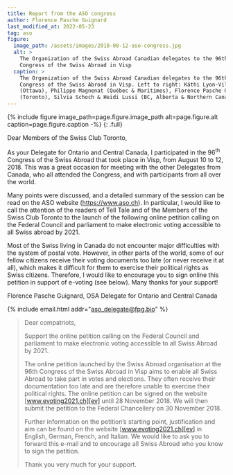 ```yaml
---
title: Report from the ASO congress
author: Florence Pasche Guignard
last_modified_at: 2022-05-23
tag: aso
figure:
  image_path: /assets/images/2018-08-12-aso-congress.jpg
  alt: >
    The Organization of the Swiss Abroad Canadian delegates to the 96th
    Congress of the Swiss Abroad in Visp
  caption: >
    The Organization of the Swiss Abroad Canadian delegates to the 96th
    Congress of the Swiss Abroad in Visp. Left to right: Käthi Lyon-Villiger
    (Ottawa), Philippe Magnenat (Québec & Maritimes), Florence Pasche Guignard
    (Toronto), Silvia Schoch & Heidi Lussi (BC, Alberta & Northern Canada)
---
```


{% include figure
  image_path=page.figure.image_path alt=page.figure.alt caption=page.figure.caption
-%}
{: .full}

Dear Members of the Swiss Club Toronto,

As your Delegate for Ontario and Central Canada, I participated in the
96<sup>th</sup> Congress of the Swiss Abroad that took place in Visp, from
August 10 to 12, 2018. This was a great occasion for meeting with the other
Delegates from Canada, who all attended the Congress, and with participants
from all over the world.

Many points were discussed, and a detailed summary of the session can be read
on the ASO website (<https://www.aso.ch>). In particular, I would like to call
the attention of the readers of Tell Tale and of the Members of the Swiss Club
Toronto to the launch of the following online petition calling on the Federal
Council and parliament to make electronic voting accessible to all Swiss abroad
by 2021.

Most of the Swiss living in Canada do not encounter major difficulties with the
system of postal vote. However, in other parts of the world, some of our fellow
citizens receive their voting documents too late (or never receive it at all),
which makes it difficult for them to exercise their political rights as Swiss
citizens. Therefore, I would like to encourage you to sign online this petition
in support of e-voting (see below). Many thanks for your support!

Florence Pasche Guignard, OSA Delegate for Ontario and Central Canada

{% include email.html addr="aso_delegate@fpg.bio" %}

> Dear compatriots,
>
> Support the online petition calling on the Federal Council and parliament to
> make electronic voting accessible to all Swiss Abroad by 2021.
>
> The online petition launched by the Swiss Abroad organisation at the 96th
> Congress of the Swiss Abroad in Visp aims to enable all Swiss Abroad to take
> part in votes and elections. They often receive their documentation too late
> and are therefore unable to exercise their political rights. The online
> petition can be signed on the website [www.evoting2021.ch][ev] until 28
> November 2018. We will then submit the petition to the Federal Chancellery on
> 30 November 2018.
>
> Further information on the petition’s starting point, justification and aim
> can be found on the website [www.evoting2021.ch][ev] in English, German,
> French, and Italian. We would like to ask you to forward this e-mail and to
> encourage all Swiss Abroad who you know to sign the petition.
>
> Thank you very much for your support.

[ev]: <https://www.evoting2021.ch>
